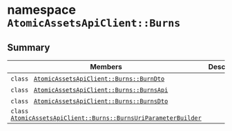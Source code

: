 # namespace `AtomicAssetsApiClient::Burns` 

## Summary

 Members                                | Descriptions                                
----------------------------------------|---------------------------------------------
`class ` [`AtomicAssetsApiClient::Burns::BurnDto`](.github/workflows/documentation/md/AtomicAssetsApiClient--Burns--BurnDto.md#class_atomic_assets_api_client_1_1_burns_1_1_burn_dto) | 
`class ` [`AtomicAssetsApiClient::Burns::BurnsApi`](.github/workflows/documentation/md/AtomicAssetsApiClient--Burns--BurnsApi.md#class_atomic_assets_api_client_1_1_burns_1_1_burns_api) | 
`class ` [`AtomicAssetsApiClient::Burns::BurnsDto`](.github/workflows/documentation/md/AtomicAssetsApiClient--Burns--BurnsDto.md#class_atomic_assets_api_client_1_1_burns_1_1_burns_dto) | 
`class ` [`AtomicAssetsApiClient::Burns::BurnsUriParameterBuilder`](.github/workflows/documentation/md/AtomicAssetsApiClient--Burns--BurnsUriParameterBuilder.md#class_atomic_assets_api_client_1_1_burns_1_1_burns_uri_parameter_builder) | 

